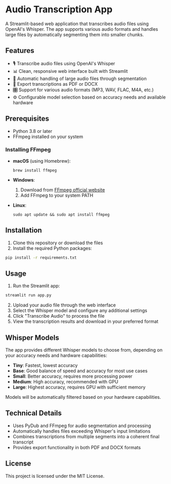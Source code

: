 # Audio Transcription App

A Streamlit-based web application that transcribes audio files using OpenAI's Whisper. The app supports various audio formats and handles large files by automatically segmenting them into smaller chunks.

## Features

- 🎙️ Transcribe audio files using OpenAI's Whisper
- 📊 Clean, responsive web interface built with Streamlit
- 🔄 Automatic handling of large audio files through segmentation
- 📝 Export transcriptions as PDF or DOCX
- 🎛️ Support for various audio formats (MP3, WAV, FLAC, M4A, etc.)
- ⚙️ Configurable model selection based on accuracy needs and available hardware

## Prerequisites

- Python 3.8 or later
- FFmpeg installed on your system

### Installing FFmpeg

- **macOS** (using Homebrew):
  ```
  brew install ffmpeg
  ```

- **Windows**:
  1. Download from [FFmpeg official website](https://ffmpeg.org/download.html)
  2. Add FFmpeg to your system PATH

- **Linux**:
  ```
  sudo apt update && sudo apt install ffmpeg
  ```

## Installation

1. Clone this repository or download the files
2. Install the required Python packages:

```bash
pip install -r requirements.txt
```

## Usage

1. Run the Streamlit app:

```bash
streamlit run app.py
```

2. Upload your audio file through the web interface
3. Select the Whisper model and configure any additional settings
4. Click "Transcribe Audio" to process the file
5. View the transcription results and download in your preferred format

## Whisper Models

The app provides different Whisper models to choose from, depending on your accuracy needs and hardware capabilities:

- **Tiny**: Fastest, lowest accuracy
- **Base**: Good balance of speed and accuracy for most use cases
- **Small**: Better accuracy, requires more processing power
- **Medium**: High accuracy, recommended with GPU
- **Large**: Highest accuracy, requires GPU with sufficient memory

Models will be automatically filtered based on your hardware capabilities.

## Technical Details

- Uses PyDub and FFmpeg for audio segmentation and processing
- Automatically handles files exceeding Whisper's input limitations
- Combines transcriptions from multiple segments into a coherent final transcript
- Provides export functionality in both PDF and DOCX formats

## License

This project is licensed under the MIT License.
